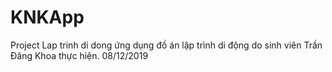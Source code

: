 # KNKApp
Project Lap trinh di dong
ứng dụng đồ án lập trình di động do sinh viên Trần Đăng Khoa thực hiện. 08/12/2019
